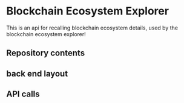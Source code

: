 # Blockchain Ecosystem Explorer

This is an api for recalling blockchain ecosystem details, used by the blockchain ecosystem explorer!

## Repository contents

## back end layout

## API calls